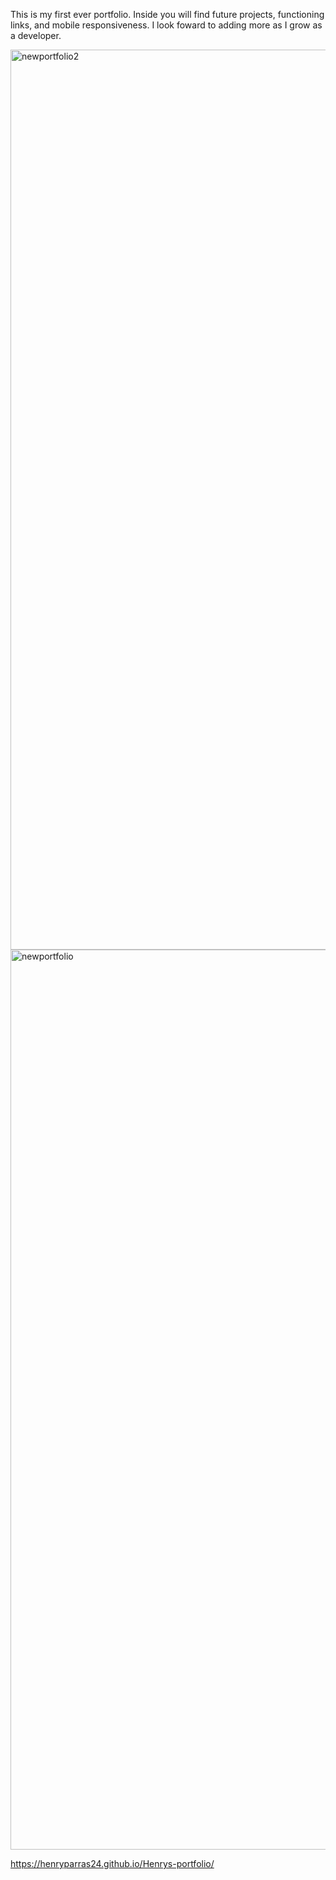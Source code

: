 This is my first ever portfolio. Inside you will find future projects, functioning links, and mobile responsiveness. I look foward to adding more as I grow as a developer.

<img width="1440" alt="newportfolio2" src="https://user-images.githubusercontent.com/82185621/122662601-1b8d6080-d149-11eb-9f99-b6d2111a1900.png">


<img width="1440" alt="newportfolio" src="https://user-images.githubusercontent.com/82185621/122662613-3069f400-d149-11eb-94b8-9f24d6394b5f.png">

https://henryparras24.github.io/Henrys-portfolio/
